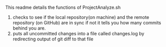This readme details the functions of ProjectAnalyze.sh
1. checks to see if the local repository(on machine) and the remote repository (on GitHub) are in sync
   if not it tells you how many commits behind you are.
2. puts all uncommitted changes into a file called changes.log by redirecting output of git diff to that file
